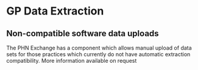 # GP Data Extraction

## Non-compatible software data uploads
The PHN Exchange has a component which allows manual upload of data sets for those practices which currently do not have automatic extraction compatibility. More information available on request

